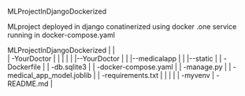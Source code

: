 MLProjectInDjangoDockerized

MLproject deployed in django  conatinerized using docker .one service running in docker-compose.yaml


MLProjectInDjangoDockerized
|   |  
|   -YourDoctor
|   |   |
|   |   |--YourDoctor
|   |   |--medicalapp
|   |   |--static
|   |   -Dockerfile
|   |   -db.sqlite3
|   |   -docker-compose.yaml
|   |   -manage.py
|   |   -medical_app_model.joblib
|   |   -requirements.txt
|   |
|   |
|   -myvenv
|   -README.md
|

